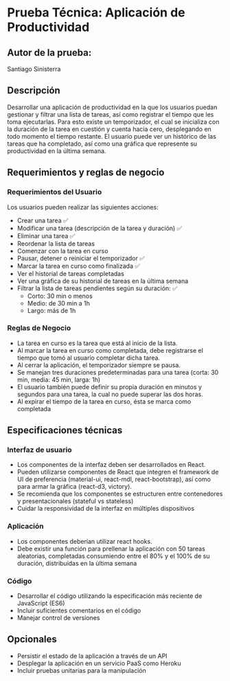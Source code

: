 # Prueba Técnica: Aplicación de Productividad

## Autor de la prueba:

Santiago Sinisterra

## Descripción

Desarrollar una aplicación de productividad en la que los usuarios puedan gestionar y filtrar una lista de tareas, así como registrar el tiempo que les toma ejecutarlas. Para esto existe un temporizador, el cual se inicializa con la duración de la tarea en cuestión y cuenta hacia cero, desplegando en todo momento el tiempo restante. El usuario puede ver un histórico de las tareas que ha completado, así como una gráfica que represente su productividad en la última semana.

## Requerimientos y reglas de negocio

### Requerimientos del Usuario

Los usuarios pueden realizar las siguientes acciones:

- Crear una tarea ✅
- Modificar una tarea (descripción de la tarea y duración) ✅
- Eliminar una tarea ✅
- Reordenar la lista de tareas
- Comenzar con la tarea en curso
- Pausar, detener o reiniciar el temporizador ✅
- Marcar la tarea en curso como finalizada ✅
- Ver el historial de tareas completadas
- Ver una gráfica de su historial de tareas en la última semana
- Filtrar la lista de tareas pendientes según su duración: ✅
  - Corto: 30 min o menos
  - Medio: de 30 min a 1h
  - Largo: más de 1h

### Reglas de Negocio

- La tarea en curso es la tarea que está al inicio de la lista.
- Al marcar la tarea en curso como completada, debe registrarse el tiempo que tomó al usuario completar dicha tarea.
- Al cerrar la aplicación, el temporizador siempre se pausa.
- Se manejan tres duraciones predeterminadas para una tarea (corta: 30 min, media: 45 min, larga: 1h)
- El usuario también puede definir su propia duración en minutos y segundos para una tarea, la cual no puede superar las dos horas.
- Al expirar el tiempo de la tarea en curso, ésta se marca como completada

## Especificaciones técnicas

### Interfaz de usuario

- Los componentes de la interfaz deben ser desarrollados en React.
- Pueden utilizarse componentes de React que integren el framework de UI de preferencia (material-ui, react-mdl, react-bootstrap), así como para armar la gráfica (react-d3, victory).
- Se recomienda que los componentes se estructuren entre contenedores y presentacionales (stateful vs stateless)
- Cuidar la responsividad de la interfaz en múltiples dispositivos

### Aplicación

- Los componentes deberían utilizar react hooks.
- Debe existir una función para prellenar la aplicación con 50 tareas aleatorias, completadas consumiendo entre el 80% y el 100% de su duración, distribuidas en la última semana

### Código

- Desarrollar el código utilizando la especificación más reciente de JavaScript (ES6)
- Incluir suficientes comentarios en el código
- Manejar control de versiones

## Opcionales

- Persistir el estado de la aplicación a través de un API
- Desplegar la aplicación en un servicio PaaS como Heroku
- Incluir pruebas unitarias para la manipulación
